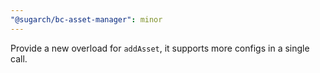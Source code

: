 ```yaml
---
"@sugarch/bc-asset-manager": minor
---
```


Provide a new overload for `addAsset`, it supports more configs in a single call.
